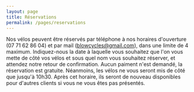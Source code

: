```yaml
---
layout: page
title: Réservations
permalink: /pages/reservations
---
```



Nos vélos peuvent être réservés par téléphone à nos horaires d'ouverture (07 71 62 86 04) et par mail (blowcycles@gmail.com), dans une limite de 4 maximum. Indiquez-nous la date à laquelle vous souhaitez que l'on vous mette de côté vos vélos et sous quel nom vous souhaitez réserver, et attendez notre retour de confirmation.
Aucun paiment n'est demandé, la réservation est gratuite. Néanmoins, les vélos ne vous seront mis de côté que jusqu'à 10h30. Après cet horaire, ils seront de nouveau disponibles pour d'autres clients si vous ne vous êtes pas présentés.